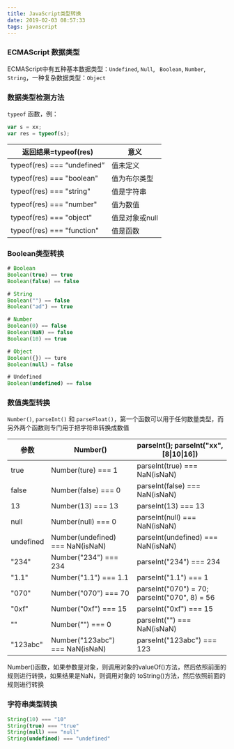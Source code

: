 ```yaml
---
title: JavaScript类型转换
date: 2019-02-03 08:57:33
tags: javascript
---
```




### ECMAScript 数据类型

ECMAScript中有五种基本数据类型：`Undefined`, `Null`, ` Boolean`, `Number`, `String`，一种复杂数据类型：`Object`



### 数据类型检测方法

`typeof` 函数，例： 

```javascript
var s = xx;
var res = typeof(s);
```

| 返回结果=typeof(res)        | 意义           |
| --------------------------- | -------------- |
| typeof(res) === “undefined” | 值未定义       |
| typeof(res) === "boolean"   | 值为布尔类型   |
| typeof(res) === "string"    | 值是字符串     |
| typeof(res) === "number"    | 值为数值       |
| typeof(res) === "object"    | 值是对象或null |
| typeof(res) === "function"  | 值是函数       |



### Boolean类型转换

```javascript
# Boolean
Boolean(true) == true
Boolean(false) == false

# String
Boolean("") == false
Boolean("ad") == true

# Number
Boolean(0) == false
Boolean(NaN) == false
Boolean(10) == true

# Object
Boolean({}) == ture
Boolean(null) = false

# Undefined
Boolean(undefined) == false
```



### 数值类型转换

`Number()`, `parseInt()` 和 `parseFloat()`，第一个函数可以用于任何数量类型，而另外两个函数则专门用于把字符串转换成数值

| 参数      | Number()                         | parseInt();  parseInt("xx", [8\|10\|16])      |
| --------- | -------------------------------- | --------------------------------------------- |
| true      | Number(ture) === 1               | parseInt(true) === NaN(isNaN)                 |
| false     | Number(false) === 0              | parseInt(false) === NaN(isNaN)                |
| 13        | Number(13) === 13                | parseInt(13) === 13                           |
| null      | Number(null) === 0               | parseInt(null) === NaN(isNaN)                 |
| undefined | Number(undefined) === NaN(isNaN) | parseInt(undefined) === NaN(isNaN)            |
| "234"     | Number("234") === 234            | parseInt("234") === 234                       |
| "1.1"     | Number("1.1") === 1.1            | parseInt("1.1") === 1                         |
| "070"     | Number("070") === 70             | parseInt("070") = 70; parseInt("070", 8) = 56 |
| "0xf"     | Number("0xf") === 15             | parseInt("0xf") === 15                        |
| ""        | Number("") === 0                 | parseInt("") === NaN(isNaN)                   |
| "123abc"  | Number("123abc") === NaN(isNaN)  | parseInt("123abc") === 123                    |

Number()函数，如果参数是对象，则调用对象的valueOf()方法，然后依照前面的规则进行转换，如果结果是NaN，则调用对象的 toString()方法，然后依照前面的规则进行转换



### 字符串类型转换

```javascript
String(10) === "10"
String(true) === "true"
String(null) === "null"
String(undefined) === "undefined"
```

